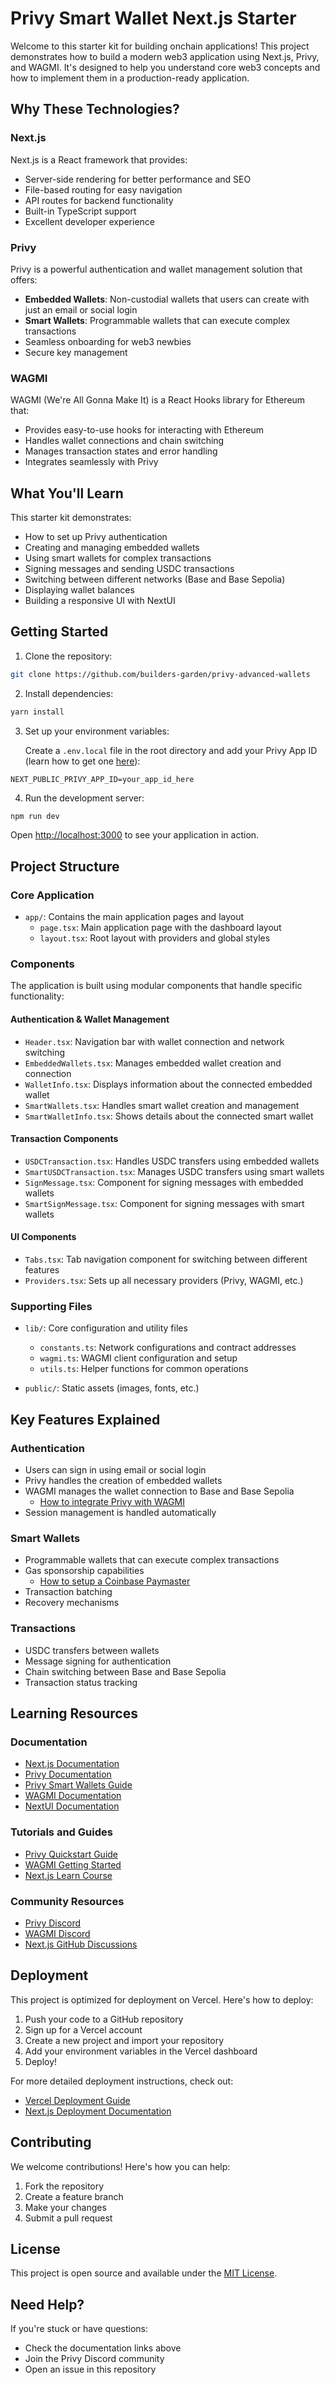 # Privy Smart Wallet Next.js Starter

Welcome to this starter kit for building onchain applications! This project demonstrates how to build a modern web3 application using Next.js, Privy, and WAGMI. It's designed to help you understand core web3 concepts and how to implement them in a production-ready application.

## Why These Technologies?

### Next.js

Next.js is a React framework that provides:

- Server-side rendering for better performance and SEO
- File-based routing for easy navigation
- API routes for backend functionality
- Built-in TypeScript support
- Excellent developer experience

### Privy

Privy is a powerful authentication and wallet management solution that offers:

- **Embedded Wallets**: Non-custodial wallets that users can create with just an email or social login
- **Smart Wallets**: Programmable wallets that can execute complex transactions
- Seamless onboarding for web3 newbies
- Secure key management

### WAGMI

WAGMI (We're All Gonna Make It) is a React Hooks library for Ethereum that:

- Provides easy-to-use hooks for interacting with Ethereum
- Handles wallet connections and chain switching
- Manages transaction states and error handling
- Integrates seamlessly with Privy

## What You'll Learn

This starter kit demonstrates:

- How to set up Privy authentication
- Creating and managing embedded wallets
- Using smart wallets for complex transactions
- Signing messages and sending USDC transactions
- Switching between different networks (Base and Base Sepolia)
- Displaying wallet balances
- Building a responsive UI with NextUI

## Getting Started

1. Clone the repository:

```bash
git clone https://github.com/builders-garden/privy-advanced-wallets
```

2. Install dependencies:

```bash
yarn install
```

3. Set up your environment variables:

   Create a `.env.local` file in the root directory and add your Privy App ID (learn how to get one [here](https://docs.privy.io/basics/get-started/dashboard/create-new-app)):

```
NEXT_PUBLIC_PRIVY_APP_ID=your_app_id_here
```

4. Run the development server:

```bash
npm run dev
```

Open [http://localhost:3000](http://localhost:3000) to see your application in action.

## Project Structure

### Core Application

- `app/`: Contains the main application pages and layout
  - `page.tsx`: Main application page with the dashboard layout
  - `layout.tsx`: Root layout with providers and global styles

### Components

The application is built using modular components that handle specific functionality:

#### Authentication & Wallet Management

- `Header.tsx`: Navigation bar with wallet connection and network switching
- `EmbeddedWallets.tsx`: Manages embedded wallet creation and connection
- `WalletInfo.tsx`: Displays information about the connected embedded wallet
- `SmartWallets.tsx`: Handles smart wallet creation and management
- `SmartWalletInfo.tsx`: Shows details about the connected smart wallet

#### Transaction Components

- `USDCTransaction.tsx`: Handles USDC transfers using embedded wallets
- `SmartUSDCTransaction.tsx`: Manages USDC transfers using smart wallets
- `SignMessage.tsx`: Component for signing messages with embedded wallets
- `SmartSignMessage.tsx`: Component for signing messages with smart wallets

#### UI Components

- `Tabs.tsx`: Tab navigation component for switching between different features
- `Providers.tsx`: Sets up all necessary providers (Privy, WAGMI, etc.)

### Supporting Files

- `lib/`: Core configuration and utility files

  - `constants.ts`: Network configurations and contract addresses
  - `wagmi.ts`: WAGMI client configuration and setup
  - `utils.ts`: Helper functions for common operations

- `public/`: Static assets (images, fonts, etc.)

## Key Features Explained

### Authentication

- Users can sign in using email or social login
- Privy handles the creation of embedded wallets
- WAGMI manages the wallet connection to Base and Base Sepolia
  - [How to integrate Privy with WAGMI](https://docs.privy.io/wallets/connectors/ethereum/integrations/wagmi#integrating-with-wagmi)
- Session management is handled automatically

### Smart Wallets

- Programmable wallets that can execute complex transactions
- Gas sponsorship capabilities
  - [How to setup a Coinbase Paymaster](https://docs.cdp.coinbase.com/paymaster/docs/paymaster-bundler-qs-ui)
- Transaction batching
- Recovery mechanisms

### Transactions

- USDC transfers between wallets
- Message signing for authentication
- Chain switching between Base and Base Sepolia
- Transaction status tracking

## Learning Resources

### Documentation

- [Next.js Documentation](https://nextjs.org/docs)
- [Privy Documentation](https://docs.privy.io/)
- [Privy Smart Wallets Guide](https://docs.privy.io/guide/react/wallets/smart-wallets/)
- [WAGMI Documentation](https://wagmi.sh/)
- [NextUI Documentation](https://nextui.org/)

### Tutorials and Guides

- [Privy Quickstart Guide](https://docs.privy.io/guide/quickstart/)
- [WAGMI Getting Started](https://wagmi.sh/react/getting-started)
- [Next.js Learn Course](https://nextjs.org/learn)

### Community Resources

- [Privy Discord](https://discord.gg/privy)
- [WAGMI Discord](https://discord.gg/wagmi)
- [Next.js GitHub Discussions](https://github.com/vercel/next.js/discussions)

## Deployment

This project is optimized for deployment on Vercel. Here's how to deploy:

1. Push your code to a GitHub repository
2. Sign up for a Vercel account
3. Create a new project and import your repository
4. Add your environment variables in the Vercel dashboard
5. Deploy!

For more detailed deployment instructions, check out:

- [Vercel Deployment Guide](https://vercel.com/docs/deployments)
- [Next.js Deployment Documentation](https://nextjs.org/docs/deployment)

## Contributing

We welcome contributions! Here's how you can help:

1. Fork the repository
2. Create a feature branch
3. Make your changes
4. Submit a pull request

## License

This project is open source and available under the [MIT License](LICENSE).

## Need Help?

If you're stuck or have questions:

- Check the documentation links above
- Join the Privy Discord community
- Open an issue in this repository
